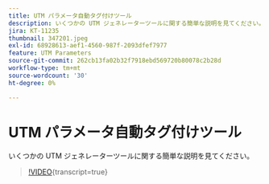 ```yaml
---
title: UTM パラメータ自動タグ付けツール
description: いくつかの UTM ジェネレーターツールに関する簡単な説明を見てください。
jira: KT-11235
thumbnail: 347201.jpeg
exl-id: 68928613-aef1-4560-987f-2093dfef7977
feature: UTM Parameters
source-git-commit: 262cb13fa02b32f7918ebd569720b80078c2b28d
workflow-type: tm+mt
source-wordcount: '30'
ht-degree: 0%

---
```


# UTM パラメータ自動タグ付けツール

いくつかの UTM ジェネレーターツールに関する簡単な説明を見てください。

>[!VIDEO](https://video.tv.adobe.com/v/347201/?learn=on){transcript=true}
